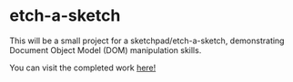 # etch-a-sketch

This will be a small project for a sketchpad/etch-a-sketch, demonstrating Document Object Model (DOM) manipulation skills.

You can visit the completed work <a href="https://www.google.com"> here! </a>